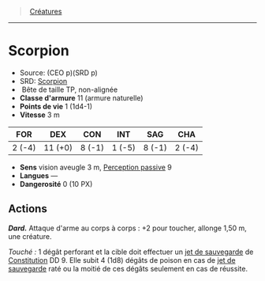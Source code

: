 ﻿---
!MonsterItem
Family: MonsterHD
Type: Bête
Size: TP
Alignment: non-alignée
ArmorClass: 11 (armure naturelle)
HitPoints: 1 (1d4-1)
Speed: 3 m
Strength: ' 2 (-4)'
Dexterity: 11 (+0)
Constitution: ' 8 (-1)'
Intelligence: ' 1 (-5)'
Wisdom: ' 8 (-1)'
Charisma: ' 2 (-4)'
Senses: vision aveugle 3 m, [Perception passive](hd_abilities_dexterity_perception_passive.md) 9
Languages: —
Challenge: 0 (10 PX)
Id: monsters_hd.md#scorpion
ParentLink: monsters_hd.md#créatures
Name: Scorpion
ParentName: Créatures
NameLevel: 1
AltName: '[Scorpion](srd_monsters_scorpion.md)'
Source: (CEO p)(SRD p)
Attributes:
  Name: Scorpion
  Markdown: >+
    # <!--Name-->Scorpion<!--/Name-->


    - Source: <!--Source-->(CEO p)(SRD p)<!--/Source-->

    - SRD: <!--AltName-->[Scorpion](srd_monsters_scorpion.md)<!--/AltName-->

    -  <!--Type-->Bête<!--/Type--> de taille <!--Size-->TP<!--/Size-->, <!--Alignment-->non-alignée<!--/Alignment-->

    - **Classe d'armure** <!--ArmorClass-->11 (armure naturelle)<!--/ArmorClass-->

    - **Points de vie** <!--HitPoints-->1 (1d4-1)<!--/HitPoints-->

    - **Vitesse** <!--Speed-->3 m<!--/Speed-->


    |FOR|DEX|CON|INT|SAG|CHA|

    |---|---|---|---|---|---|

    |<!--Strength--> 2 (-4)<!--/Strength-->|<!--Dexterity-->11 (+0)<!--/Dexterity-->|<!--Constitution--> 8 (-1)<!--/Constitution-->|<!--Intelligence--> 1 (-5)<!--/Intelligence-->|<!--Wisdom--> 8 (-1)<!--/Wisdom-->|<!--Charisma--> 2 (-4)<!--/Charisma-->|


    - **Sens** <!--Senses-->vision aveugle 3 m, [Perception passive](hd_abilities_dexterity_perception_passive.md) 9<!--/Senses-->

    - **Langues** <!--Languages-->—<!--/Languages-->

    - **Dangerosité** <!--Challenge-->0 (10 PX)<!--/Challenge-->


    ## Actions


    **_Dard._** Attaque d'arme au corps à corps : +2 pour toucher, allonge 1,50 m, une créature.


    _Touché :_ 1 dégât perforant et la cible doit effectuer un [jet de sauvegarde](hd_abilities_jets_de_sauvegarde.md) de [Constitution](hd_abilities_constitution.md) DD 9. Elle subit 4 (1d8) dégâts de poison en cas de [jet de sauvegarde](hd_abilities_jets_de_sauvegarde.md) raté ou la moitié de ces dégâts seulement en cas de réussite.

  Source: (CEO p)(SRD p)
  AltName: '[Scorpion](srd_monsters_scorpion.md)'
  Type: Bête
  Size: TP
  Alignment: non-alignée
  ArmorClass: 11 (armure naturelle)
  HitPoints: 1 (1d4-1)
  Speed: 3 m
  Strength: ' 2 (-4)'
  Dexterity: 11 (+0)
  Constitution: ' 8 (-1)'
  Intelligence: ' 1 (-5)'
  Wisdom: ' 8 (-1)'
  Charisma: ' 2 (-4)'
  Senses: vision aveugle 3 m, [Perception passive](hd_abilities_dexterity_perception_passive.md) 9
  Languages: —
  Challenge: 0 (10 PX)
AttributesDictionary: >+
  Name: Scorpion

  Markdown: >+

    # <!--Name-->Scorpion<!--/Name-->





    - Source: <!--Source-->(CEO p)(SRD p)<!--/Source-->



    - SRD: <!--AltName-->[Scorpion](srd_monsters_scorpion.md)<!--/AltName-->



    -  <!--Type-->Bête<!--/Type--> de taille <!--Size-->TP<!--/Size-->, <!--Alignment-->non-alignée<!--/Alignment-->



    - **Classe d'armure** <!--ArmorClass-->11 (armure naturelle)<!--/ArmorClass-->



    - **Points de vie** <!--HitPoints-->1 (1d4-1)<!--/HitPoints-->



    - **Vitesse** <!--Speed-->3 m<!--/Speed-->





    |FOR|DEX|CON|INT|SAG|CHA|



    |---|---|---|---|---|---|



    |<!--Strength--> 2 (-4)<!--/Strength-->|<!--Dexterity-->11 (+0)<!--/Dexterity-->|<!--Constitution--> 8 (-1)<!--/Constitution-->|<!--Intelligence--> 1 (-5)<!--/Intelligence-->|<!--Wisdom--> 8 (-1)<!--/Wisdom-->|<!--Charisma--> 2 (-4)<!--/Charisma-->|





    - **Sens** <!--Senses-->vision aveugle 3 m, [Perception passive](hd_abilities_dexterity_perception_passive.md) 9<!--/Senses-->



    - **Langues** <!--Languages-->—<!--/Languages-->



    - **Dangerosité** <!--Challenge-->0 (10 PX)<!--/Challenge-->





    ## Actions





    **_Dard._** Attaque d'arme au corps à corps : +2 pour toucher, allonge 1,50 m, une créature.





    _Touché :_ 1 dégât perforant et la cible doit effectuer un [jet de sauvegarde](hd_abilities_jets_de_sauvegarde.md) de [Constitution](hd_abilities_constitution.md) DD 9. Elle subit 4 (1d8) dégâts de poison en cas de [jet de sauvegarde](hd_abilities_jets_de_sauvegarde.md) raté ou la moitié de ces dégâts seulement en cas de réussite.



  Source: (CEO p)(SRD p)

  AltName: '[Scorpion](srd_monsters_scorpion.md)'

  Type: Bête

  Size: TP

  Alignment: non-alignée

  ArmorClass: 11 (armure naturelle)

  HitPoints: 1 (1d4-1)

  Speed: 3 m

  Strength: ' 2 (-4)'

  Dexterity: 11 (+0)

  Constitution: ' 8 (-1)'

  Intelligence: ' 1 (-5)'

  Wisdom: ' 8 (-1)'

  Charisma: ' 2 (-4)'

  Senses: vision aveugle 3 m, [Perception passive](hd_abilities_dexterity_perception_passive.md) 9

  Languages: —

  Challenge: 0 (10 PX)

---
> [Créatures](hd_monsters.md)

---

# Scorpion

- Source: (CEO p)(SRD p)
- SRD: [Scorpion](srd_monsters_scorpion.md)
-  Bête de taille TP, non-alignée
- **Classe d'armure** 11 (armure naturelle)
- **Points de vie** 1 (1d4-1)
- **Vitesse** 3 m

|FOR|DEX|CON|INT|SAG|CHA|
|---|---|---|---|---|---|
| 2 (-4)|11 (+0)| 8 (-1)| 1 (-5)| 8 (-1)| 2 (-4)|

- **Sens** vision aveugle 3 m, [Perception passive](hd_abilities_dexterity_perception_passive.md) 9
- **Langues** —
- **Dangerosité** 0 (10 PX)

## Actions

**_Dard._** Attaque d'arme au corps à corps : +2 pour toucher, allonge 1,50 m, une créature.

_Touché :_ 1 dégât perforant et la cible doit effectuer un [jet de sauvegarde](hd_abilities_jets_de_sauvegarde.md) de [Constitution](hd_abilities_constitution.md) DD 9. Elle subit 4 (1d8) dégâts de poison en cas de [jet de sauvegarde](hd_abilities_jets_de_sauvegarde.md) raté ou la moitié de ces dégâts seulement en cas de réussite.

